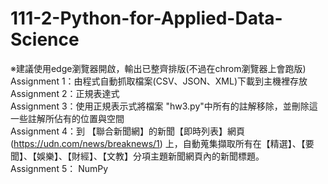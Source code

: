 # 111-2-Python-for-Applied-Data-Science  
※建議使用edge瀏覽器開啟，輸出已整齊排版(不過在chrom瀏覽器上會跑版)  
Assignment 1：由程式自動抓取檔案(CSV、JSON、XML)下載到主機裡存放  
Assignment 2：正規表達式  
Assignment 3：使用正規表示式將檔案 "hw3.py"中所有的註解移除，並刪除這一些註解所佔有的位置與空間  
Assignment 4：到 【聯合新聞網】的新聞【即時列表】網頁 (https://udn.com/news/breaknews/1) 上，自動蒐集擷取所有在【精選】、【要聞】、【娛樂】、【財經】、【文教】分項主題新聞網頁內的新聞標題。  
Assignment 5： NumPy
